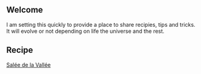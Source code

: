 ## Welcome

I am setting this quickly to provide a place to share recipies, tips and tricks. It will evolve or not depending on life the universe and the rest.

## Recipe

[Salée de la Vallée](./docs/recipies/salee.md)
